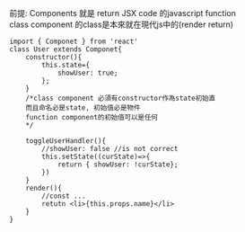前提: Components 就是 return JSX code 的javascript function </br>
class component 的class是本來就在現代js中的(render return)

```
import { Componet } from 'react'
class User extends Componet{
	constructor(){
		this.state={
			showUser: true;
		};
	}
	/*class component 必須有constructor作為state初始直
	而且命名必是state, 初始值必是物件
	function component的初始值可以是任何
	*/

	toggleUserHandler(){
		//showUser: false //is not correct
		this.setState((curState)=>{
			return { showUser: !curState};
		})
	}
	render(){
		//const ...
		retutn <li>{this.props.name}</li>
	}
}
```
